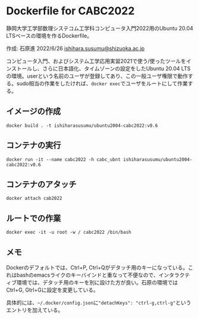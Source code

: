 # Dockerfile for CABC2022

静岡大学工学部数理システコム工学科コンピュータ入門2022用のUbuntu 20.04 LTSベースの環境を作るDockerfile。

作成: 石原進 2022/6/26 ishihara.susumu@shizuoka.ac.jp

コンピュータ入門、およびシステム工学応用実習2021で使う/使ったツールをインストールし、さらに日本語化、タイムゾーンの設定をしたUbuntu 20.04 LTSの環境。userという名前のユーザが登録してあり、この一般ユーザ権限で動作する。sudo相当の作業をしたければ、```docker exec```でユーザをルートにして作業する。

## イメージの作成

```docker build . -t ishiharasusumu/ubuntu2004-cabc2022:v0.6```

## コンテナの実行

```docker run -it --name cabc2022 -h cabc_ubnt ishiharasusumu/ubuntu2004-cabc2022:v0.6```

## コンテナのアタッチ

```docker attach cab2022```

## ルートでの作業

```docker exec -it -u root -w / cabc2022 /bin/bash```

## メモ

Dockerのデフォルトでは、Ctrl+P, Ctrl+Qがデタッチ用のキーになっている。これはbashのemacsライクのキーバインドと重なって不便なので、インタラクティブ環境では、デタッチ用のキーを別に設けた方が良い。石原の環境ではCtrl+G, Gtrl+Gに設定を変更している。

具体的には、```~/.docker/config.json```に```"detachKeys": "ctrl-g,ctrl-g"```というエントリを加えている。

